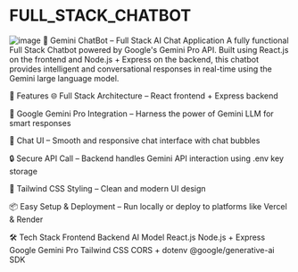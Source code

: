 # FULL_STACK_CHATBOT
![image](https://github.com/user-attachments/assets/3a40c3cb-bf28-436b-a233-b446ae98c029)
🤖 Gemini ChatBot – Full Stack AI Chat Application
A fully functional Full Stack Chatbot powered by Google's Gemini Pro API. Built using React.js on the frontend and Node.js + Express on the backend, this chatbot provides intelligent and conversational responses in real-time using the Gemini large language model.

🚀 Features
🌐 Full Stack Architecture – React frontend + Express backend

🧠 Google Gemini Pro Integration – Harness the power of Gemini LLM for smart responses

💬 Chat UI – Smooth and responsive chat interface with chat bubbles

🔒 Secure API Call – Backend handles Gemini API interaction using .env key storage

🌈 Tailwind CSS Styling – Clean and modern UI design

📦 Easy Setup & Deployment – Run locally or deploy to platforms like Vercel & Render

🛠️ Tech Stack
Frontend	Backend	AI Model
React.js	Node.js + Express	Google Gemini Pro
Tailwind CSS	CORS + dotenv	@google/generative-ai SDK
